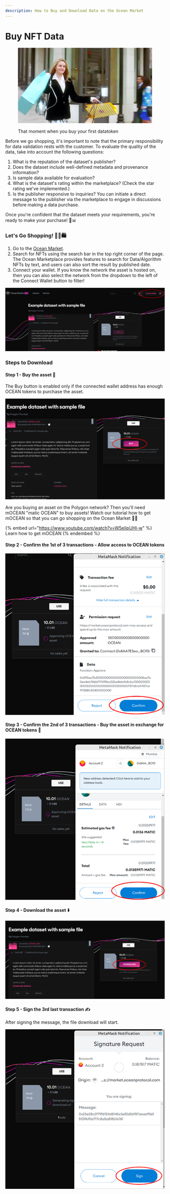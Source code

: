 ```yaml
---
description: How to Buy and Download Data on the Ocean Market
---
```


# Buy NFT Data

<figure><img src="../.gitbook/assets/gif/clueless-shopping.gif" alt=""><figcaption><p>That moment when you buy your first datatoken</p></figcaption></figure>

Before we go shopping, it's important to note that the primary responsibility for data validation rests with the customer. To evaluate the quality of the data, take into account the following questions:

1. What is the reputation of the dataset's publisher?
2. Does the dataset include well-defined metadata and provenance information?
3. Is sample data available for evaluation?
4. What is the dataset's rating within the marketplace? (Check the star rating we've implemented.)
5. Is the publisher responsive to inquiries? You can initiate a direct message to the publisher via the marketplace to engage in discussions before making a data purchase.

Once you're confident that the dataset meets your requirements, you're ready to make your purchase! 🛒📊

### Let's Go Shopping! 💁‍♀️🛍️

1. Go to the [Ocean Market](https://v4.market.oceanprotocol.com/).
2. Search for NFTs using the search bar in the top right corner of the page. The Ocean Marketplace provides features to search for Data/Algorithm NFTs by text, and users can also sort the result by published date.
3. Connect your wallet. If you know the network the asset is hosted on, then you can also select the network from the dropdown to the left of the Connect Wallet button to filter!

![Connect your wallet](../.gitbook/assets/market/consume-connect-wallet.png)

### Steps to Download

#### Step 1 - Buy the asset 🫰

The Buy button is enabled only if the connected wallet address has enough OCEAN tokens to purchase the asset.

![Click the large pink Buy button](../.gitbook/assets/market/consume-1.png)

Are you buying an asset on the Polygon network? Then you'll need mOCEAN "matic OCEAN" to buy assets! Watch our tutorial how to get mOCEAN so that you can go shopping on the Ocean Market 🤑🛒

{% embed url="https://www.youtube.com/watch?v=W5eIipUHl-w" %}
Learn how to get mOCEAN
{% endembed %}

#### Step 2 - Confirm the 1st of 3 transactions - Allow access to OCEAN tokens

![Transaction 1: Give the smart contract permission to access OCEAN tokens](../.gitbook/assets/market/consume-2.png)

#### Step 3 - Confirm the 2nd of 3 transactions - Buy the asset in exchange for OCEAN tokens 💸

![Transaction 2: Buy the datatoken giving you access to the asset](../.gitbook/assets/market/consume-3.png)

#### Step 4 - Download the asset ⬇️

![Download asset](../.gitbook/assets/market/consume-4.png)

#### Step 5 - Sign the 3rd last transaction ✍️

After signing the message, the file download will start.

![Sign the message using your wallet](../.gitbook/assets/market/consume-5.png)
